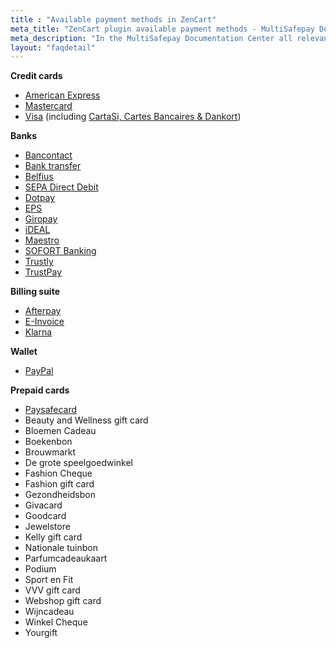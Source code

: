 ```yaml
---
title : "Available payment methods in ZenCart"
meta_title: "ZenCart plugin available payment methods - MultiSafepay Documentation Center"
meta_description: "In the MultiSafepay Documentation Center all relevant information regarding our Plugins and API. As well as Support pages for Payment Method, Tools and General Questions. You can also find the contact details of our Support Team and Integration Team."
layout: "faqdetail"
---
```

__Credit cards__

+ [American Express](/payment-methods/creditcards/)
+ [Mastercard](/payment-methods/creditcards/)
+ [Visa](/payment-methods/creditcards/) (including [CartaSi, Cartes Bancaires & Dankort](/payment-methods/branded-credit-cards/#cartasi-what-is-it))

__Banks__

+ [Bancontact](/payment-methods/bancontact/)
+ [Bank transfer](/payment-methods/bank-transfer/)
+ [Belfius](/payment-methods/belfius/)
+ [SEPA Direct Debit](/payment-methods/banks/sepa-direct-debit/)
+ [Dotpay](/payment-methods/dotpay/)
+ [EPS](/payment-methods/eps/)
+ [Giropay](/payment-methods/giropay/)
+ [iDEAL](/payment-methods/ideal/)
+ [Maestro](/payment-methods/maestro/)
+ [SOFORT Banking](/payment-methods/sofort-banking/)
+ [Trustly](/payment-methods/trustly/)
+ [TrustPay](/payment-methods/trustpay/)

__Billing suite__

+ [Afterpay](/payment-methods/afterpay/)
+ [E-Invoice](/payment-methods/e-invoicing/)
+ [Klarna](/payment-methods/klarna)

__Wallet__ 

+ [PayPal](/payment-methods/paypal/)

__Prepaid cards__ 

+ [Paysafecard](/payment-methods/paysafecard/)
+ Beauty and Wellness gift card
+ Bloemen Cadeau
+ Boekenbon
+ Brouwmarkt
+ De grote speelgoedwinkel
+ Fashion Cheque
+ Fashion gift card
+ Gezondheidsbon
+ Givacard
+ Goodcard
+ Jewelstore
+ Kelly gift card
+ Nationale tuinbon
+ Parfumcadeaukaart
+ Podium
+ Sport en Fit
+ VVV gift card
+ Webshop gift card
+ Wijncadeau
+ Winkel Cheque
+ Yourgift